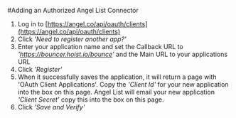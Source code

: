#Adding an Authorized Angel List Connector
1. Log in to [https://angel.co/api/oauth/clients](https://angel.co/api/oauth/clients)
2. Click *'Need to register another app?'*
3. Enter your application name and set the Callback URL to *'https://bouncer.hoist.io/bounce'* and the Main URL to your applications URL
4. Click *'Register'*
5. When it successfully saves the application, it will return a page with 'OAuth Client Applications'. Copy the *'Client Id'* for your new application into the box on this page. Angel List will email your new application *'Client Secret'* copy this into the box on this page.
6. Click *'Save and Verify'*